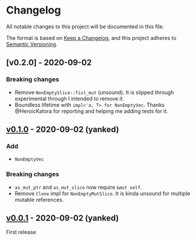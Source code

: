 # Changelog

All notable changes to this project will be documented in this file.

The format is based on [Keep a Changelog](https://keepachangelog.com/en/1.0.0/),
and this project adheres to [Semantic Versioning](https://semver.org/spec/v2.0.0.html).

<!--
# Guiding Principles

* Changelogs are for _humans_, not machines.
* There should be an entry for every single version.
* The same types of changes should be grouped.
* Versions and sections should be linkable.
* The latest version comes first.
* The release date of each version is displayed.
* Mention whether you follow Semantic Versioning.

# Types of changes

* `Added` for new features.
* `Changed` for changes in existing functionality.
* `Deprecated` for soon-to-be removed features.
* `Removed` for now removed features.
* `Fixed` for any bug fixes.
* `Security` in case of vulnerabilities.
-->

## [v0.2.0] - 2020-09-02

### Breaking changes

* Remove `NonEmptySlice::fist_mut` (unsound). It is slipped through experimental
  through I intended to remove it.
* Boundless lifetime with `impl<'a, T> for NonEmptyVec`. Thanks @HeroicKatora for reporting
  and helping me adding tests for it.

## [v0.1.0] - 2020-09-02 (yanked)

### Add

* `NonEmptyVec`

### Breaking changes

* `as_mut_ptr` and `as_mut_slice` now require `&mut self`.
* Remove `Clone` impl for `NonEmptyMutSlice`.
  It is kinda unsound for multiple mutable references.

## [v0.0.1] - 2020-09-02 (yanked)

First release

[v0.1.0]: https://github.com/lzutao/rust-oom/compare/v0.0.1...v0.1.0
[v0.0.1]: https://github.com/lzutao/rust-oom/releases/tag/v0.0.1
